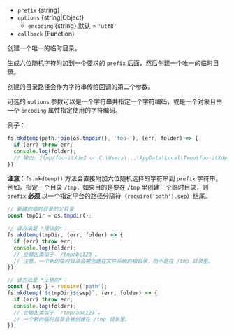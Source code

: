 <!-- YAML
added: v5.10.0
changes:
  - version: v7.0.0
    pr-url: https://github.com/nodejs/node/pull/7897
    description: The `callback` parameter is no longer optional. Not passing
                 it will emit a deprecation warning.
  - version: v6.2.1
    pr-url: https://github.com/nodejs/node/pull/6828
    description: The `callback` parameter is optional now.
-->

* `prefix` {string}
* `options` {string|Object}
  * `encoding` {string} 默认 = `'utf8'`
* `callback` {Function}

创建一个唯一的临时目录。

生成六位随机字符附加到一个要求的 `prefix` 后面，然后创建一个唯一的临时目录。

创建的目录路径会作为字符串传给回调的第二个参数。

可选的 `options` 参数可以是一个字符串并指定一个字符编码，或是一个对象且由一个 `encoding` 属性指定使用的字符编码。

例子：

```js
fs.mkdtemp(path.join(os.tmpdir(), 'foo-'), (err, folder) => {
  if (err) throw err;
  console.log(folder);
  // 输出: /tmp/foo-itXde2 or C:\Users\...\AppData\Local\Temp\foo-itXde2
});
```

**注意**：`fs.mkdtemp()` 方法会直接附加六位随机选择的字符串到 `prefix` 字符串。
例如，指定一个目录 `/tmp`，如果目的是要在 `/tmp` 里创建一个临时目录，则 `prefix` **必须** 以一个指定平台的路径分隔符（`require('path').sep`）结尾。

```js
// 新建的临时目录的父目录
const tmpDir = os.tmpdir();

// 该方法是 *错误的*：
fs.mkdtemp(tmpDir, (err, folder) => {
  if (err) throw err;
  console.log(folder);
  // 会输出类似于 `/tmpabc123`。
  // 注意，一个新的临时目录会被创建在文件系统的根目录，而不是在 /tmp 目录里。
});

// 该方法是 *正确的*：
const { sep } = require('path');
fs.mkdtemp(`${tmpDir}${sep}`, (err, folder) => {
  if (err) throw err;
  console.log(folder);
  // 会输出类似于 `/tmp/abc123`。
  // 一个新的临时目录会被创建在 /tmp 目录里。
});
```

